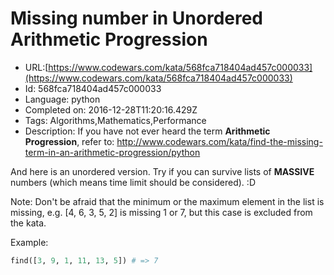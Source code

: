 # Missing number in Unordered Arithmetic Progression

 - URL:[https://www.codewars.com/kata/568fca718404ad457c000033](https://www.codewars.com/kata/568fca718404ad457c000033)
 - Id: 568fca718404ad457c000033
 - Language: python
 - Completed on: 2016-12-28T11:20:16.429Z
 - Tags: Algorithms,Mathematics,Performance
 - Description:
If you have not ever heard the term **Arithmetic Progression**, refer to: 
http://www.codewars.com/kata/find-the-missing-term-in-an-arithmetic-progression/python

And here is an unordered version. Try if you can survive lists of **MASSIVE** numbers (which means time limit should be considered). :D

Note: Don't be afraid that the minimum or the maximum element in the list is missing, e.g. [4, 6, 3, 5, 2] is missing 1 or 7, but this case is excluded from the kata.

Example:

```python
find([3, 9, 1, 11, 13, 5]) # => 7
```

